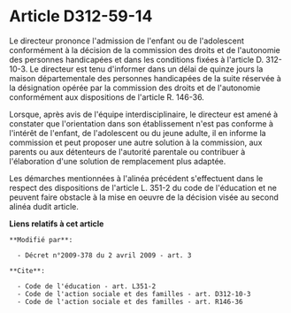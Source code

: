 # Article D312-59-14

Le directeur prononce l'admission de l'enfant ou de l'adolescent conformément à la décision de la commission des droits et de
l'autonomie des personnes handicapées et dans les conditions fixées à l'article D. 312-10-3. Le directeur est tenu d'informer
dans un délai de quinze jours la maison départementale des personnes handicapées de la suite réservée à la désignation opérée
par la commission des droits et de l'autonomie conformément aux dispositions de l'article R. 146-36. 

Lorsque, après avis de l'équipe interdisciplinaire, le directeur est amené à constater que l'orientation dans son
établissement n'est pas conforme à l'intérêt de l'enfant, de l'adolescent ou du jeune adulte, il en informe la commission et
peut proposer une autre solution à la commission, aux parents ou aux détenteurs de l'autorité parentale ou contribuer à
l'élaboration d'une solution de remplacement plus adaptée. 

Les démarches mentionnées à l'alinéa précédent s'effectuent dans le respect des dispositions de l'article L. 351-2 du code de
l'éducation et ne peuvent faire obstacle à la mise en oeuvre de la décision visée au second alinéa dudit article.

**Liens relatifs à cet article**

	**Modifié par**:

	  - Décret n°2009-378 du 2 avril 2009 - art. 3

	**Cite**:

	  - Code de l'éducation - art. L351-2
	  - Code de l'action sociale et des familles - art. D312-10-3
	  - Code de l'action sociale et des familles - art. R146-36
